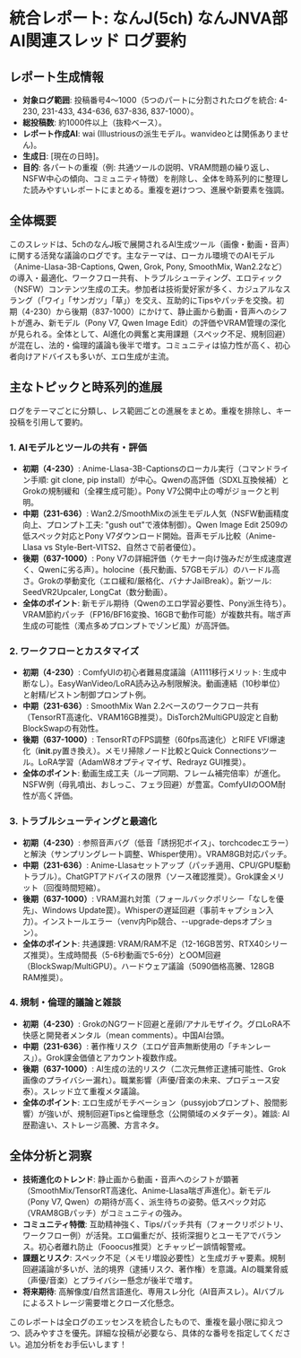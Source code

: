 # 統合レポート: なんJ(5ch) なんJNVA部 AI関連スレッド ログ要約

## レポート生成情報
- **対象ログ範囲**: 投稿番号4〜1000（5つのパートに分割されたログを統合: 4-230, 231-433, 434-636, 637-836, 837-1000）。
- **総投稿数**: 約1000件以上（抜粋ベース）。
- **レポート作成AI**: wai (Illustriousの派生モデル。wanvideoとは関係ありません)。
- **生成日**: [現在の日時]。
- **目的**: 各パートの重複（例: 共通ツールの説明、VRAM問題の繰り返し、NSFW中心の傾向、コミュニティ特徴）を削除し、全体を時系列的に整理した読みやすいレポートにまとめる。重複を避けつつ、進展や新要素を強調。

## 全体概要
このスレッドは、5chのなんJ板で展開されるAI生成ツール（画像・動画・音声）に関する活発な議論のログです。主なテーマは、ローカル環境でのAIモデル（Anime-Llasa-3B-Captions, Qwen, Grok, Pony, SmoothMix, Wan2.2など）の導入・最適化、ワークフロー共有、トラブルシューティング、エロティック（NSFW）コンテンツ生成の工夫。参加者は技術愛好家が多く、カジュアルなスラング（「ワイ」「サンガツ」「草」）を交え、互助的にTipsやパッチを交換。初期（4-230）から後期（837-1000）にかけて、静止画から動画・音声へのシフトが進み、新モデル（Pony V7, Qwen Image Edit）の評価やVRAM管理の深化が見られる。全体として、AI進化の興奮と実用課題（スペック不足、規制回避）が混在し、法的・倫理的議論も後半で増す。コミュニティは協力性が高く、初心者向けアドバイスも多いが、エロ生成が主流。

## 主なトピックと時系列的進展
ログをテーマごとに分類し、レス範囲ごとの進展をまとめ。重複を排除し、キー投稿を引用して要約。

### 1. AIモデルとツールの共有・評価
- **初期（4-230）**: Anime-Llasa-3B-Captionsのローカル実行（コマンドライン手順: git clone, pip install）が中心。Qwenの高評価（SDXL互換候補）とGrokの規制緩和（全裸生成可能）。Pony V7公開中止の噂がジョークと判明。
- **中期（231-636）**: Wan2.2/SmoothMixの派生モデル人気（NSFW動画精度向上、プロンプト工夫: "gush out"で液体制御）。Qwen Image Edit 2509の低スペック対応とPony V7ダウンロード開始。音声モデル比較（Anime-Llasa vs Style-Bert-VITS2、自然さで前者優位）。
- **後期（637-1000）**: Pony V7の詳細評価（ケモナー向け強みだが生成速度遅く、Qwenに劣る声）。holocine（長尺動画、57GBモデル）のハードル高さ。Grokの挙動変化（エロ緩和/厳格化、バナナJailBreak）。新ツール: SeedVR2Upcaler, LongCat（数分動画）。
- **全体のポイント**: 新モデル期待（Qwenのエロ学習必要性、Pony派生待ち）。VRAM節約パッチ（FP16/BF16変換、16GBで動作可能）が複数共有。喘ぎ声生成の可能性（濁点多めプロンプトでゾンビ風）が高評価。

### 2. ワークフローとカスタマイズ
- **初期（4-230）**: ComfyUIの初心者難易度議論（A1111移行メリット: 生成中断なし）。EasyWanVideo/LoRA読み込み制限解決。動画連結（10秒単位）と射精/ピストン制御プロンプト例。
- **中期（231-636）**: SmoothMix Wan 2.2ベースのワークフロー共有（TensorRT高速化、VRAM16GB推奨）。DisTorch2MultiGPU設定と自動BlockSwapの有効性。
- **後期（637-1000）**: TensorRTのFPS調整（60fps高速化）とRIFE VFI爆速化（__init__.py置き換え）。メモリ掃除ノード比較とQuick Connectionsツール。LoRA学習（AdamW8オプティマイザ、Redrayz GUI推奨）。
- **全体のポイント**: 動画生成工夫（ループ同期、フレーム補完倍率）が進化。NSFW例（母乳噴出、おしっこ、フェラ回避）が豊富。ComfyUIのOOM耐性が高く評価。

### 3. トラブルシューティングと最適化
- **初期（4-230）**: 参照音声バグ（低音「誘拐犯ボイス」、torchcodecエラー）と解決（サンプリングレート調整、Whisper使用）。VRAM8GB対応パッチ。
- **中期（231-636）**: Anime-Llasaセットアップ（パッチ適用、CPU/GPU駆動トラブル）。ChatGPTアドバイスの限界（ソース確認推奨）。Grok課金メリット（回復時間短縮）。
- **後期（637-1000）**: VRAM漏れ対策（フォールバックポリシー「なしを優先」、Windows Update罠）。Whisperの遅延回避（事前キャプション入力）。インストールエラー（venv内Pip競合、--upgrade-depsオプション）。
- **全体のポイント**: 共通課題: VRAM/RAM不足（12-16GB苦労、RTX40シリーズ推奨）。生成時間長（5-6秒動画で5-6分）とOOM回避（BlockSwap/MultiGPU）。ハードウェア議論（5090価格高騰、128GB RAM推奨）。

### 4. 規制・倫理的議論と雑談
- **初期（4-230）**: GrokのNGワード回避と産卵/アナルモザイク。グロLoRA不快感と開発者メンタル（mean comments）。中国AI台頭。
- **中期（231-636）**: 著作権リスク（エロゲ音声無断使用の「チキンレース」）。Grok課金価値とアカウント複数作成。
- **後期（637-1000）**: AI生成の法的リスク（二次元無修正逮捕可能性、Grok画像のプライバシー漏れ）。職業影響（声優/音楽の未来、プロデュース安泰）。スレッド立て重複メタ議論。
- **全体のポイント**: エロ生成がモチベーション（pussyjobプロンプト、股間影響）が強いが、規制回避Tipsと倫理懸念（公開領域のメタデータ）。雑談: AI歴勘違い、ストレージ高騰、方言ネタ。

## 全体分析と洞察
- **技術進化のトレンド**: 静止画から動画・音声へのシフトが顕著（SmoothMix/TensorRT高速化、Anime-Llasa喘ぎ声進化）。新モデル（Pony V7, Qwen）の期待が高く、派生待ちの姿勢。低スペック対応（VRAM8GBパッチ）がコミュニティの強み。
- **コミュニティ特徴**: 互助精神強く、Tips/パッチ共有（フォークリポジトリ、ワークフロー例）が活発。エロ偏重だが、技術深掘りとユーモアでバランス。初心者離れ防止（Fooocus推奨）とチャッピー誤情報警戒。
- **課題とリスク**: スペック不足（メモリ増設必要性）と生成ガチャ要素。規制回避議論が多いが、法的境界（逮捕リスク、著作権）を意識。AIの職業脅威（声優/音楽）とプライバシー懸念が後半で増す。
- **将来期待**: 高解像度/自然言語進化、専用スレ分化（AI音声スレ）。AIバブルによるストレージ需要増とクローズ化懸念。

このレポートは全ログのエッセンスを統合したもので、重複を最小限に抑えつつ、読みやすさを優先。詳細な投稿が必要なら、具体的な番号を指定してください。追加分析をお手伝いします！
